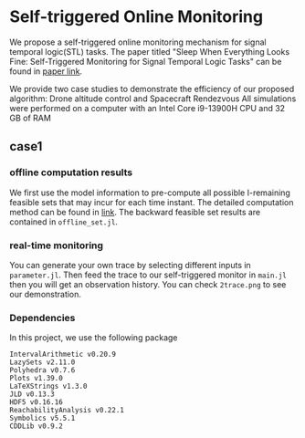 # Self-triggered Online Monitoring
We propose a self-triggered online monitoring mechanism for signal temporal logic(STL) tasks. The paper titled "Sleep When Everything Looks Fine:
Self-Triggered Monitoring for Signal Temporal Logic Tasks" can be found in [paper link](https://arxiv.org/abs/2311.15531).

We provide two case studies to demonstrate the efficiency of our proposed algorithm: Drone altitude control and Spacecraft Rendezvous
All simulations were performed on a computer with an Intel Core i9-13900H CPU and 32 GB of RAM

## case1
### offline computation results
We first use the model information to pre-compute all possible I-remaining feasible sets that may incur for each time instant. The detailed computation method can be found in [link](https://github.com/Xinyi-Yu/MPM4STL). The backward feasible set results are contained in ```offline_set.jl```.

### real-time monitoring
You can generate your own trace by selecting different inputs in ```parameter.jl```. Then feed the trace to our self-triggered monitor in ```main.jl``` then you will get an observation history. You can check ```2trace.png``` to see our demonstration.

### Dependencies
In this project, we use the following package
```
IntervalArithmetic v0.20.9
LazySets v2.11.0
Polyhedra v0.7.6
Plots v1.39.0
LaTeXStrings v1.3.0
JLD v0.13.3
HDF5 v0.16.16
ReachabilityAnalysis v0.22.1
Symbolics v5.5.1
CDDLib v0.9.2
```


